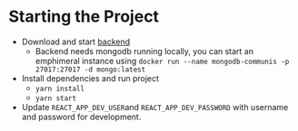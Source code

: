 # Starting the Project

- Download and start [backend](https://github.com/robinvk6/communis)
  - Backend needs mongodb running locally, you can start an emphimeral instance using `docker run --name mongodb-communis -p 27017:27017 -d mongo:latest`
- Install dependencies and run project
  - `yarn install`
  - `yarn start`
- Update `REACT_APP_DEV_USER`and `REACT_APP_DEV_PASSWORD` with username and password for development.
